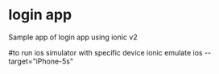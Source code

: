 # login app
Sample app of login app using ionic v2

#to run ios simulator with specific device
ionic emulate ios --target="iPhone-5s"

